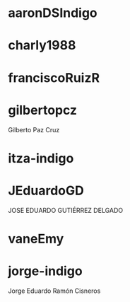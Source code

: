 # aaronDSIndigo


# charly1988


# franciscoRuizR


# gilbertopcz
Gilberto Paz Cruz

# itza-indigo


# JEduardoGD
JOSE EDUARDO GUTIÉRREZ DELGADO

# vaneEmy


# jorge-indigo
Jorge Eduardo Ramón Cisneros

